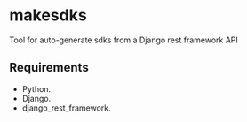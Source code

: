 # makesdks

Tool for auto-generate sdks from a Django rest framework API


## Requirements

* Python.
* Django.
* django_rest_framework.
